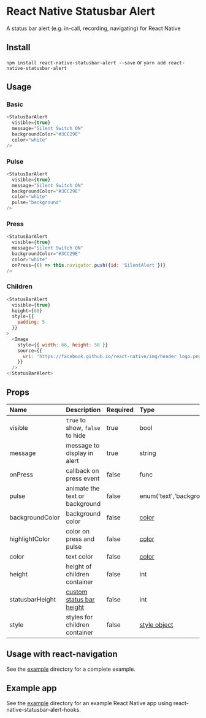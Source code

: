 # React Native Statusbar Alert

A status bar alert (e.g. in-call, recording, navigating) for React Native

## Install

`npm install react-native-statusbar-alert --save` or `yarn add react-native-statusbar-alert`

## Usage

### Basic

```js
<StatusBarAlert
  visible={true}
  message="Silent Switch ON"
  backgroundColor="#3CC29E"
  color="white"
/>
```

### Pulse

```js
<StatusBarAlert
  visible={true}
  message="Silent Switch ON"
  backgroundColor="#3CC29E"
  color="white"
  pulse="background"
/>
```

### Press

```js
<StatusBarAlert
  visible={true}
  message="Silent Switch ON"
  backgroundColor="#3CC29E"
  color="white"
  onPress={() => this.navigator.push({id: 'SilentAlert'})}
/>
```

### Children

```js
<StatusBarAlert
  visible={true}
  height={68}
  style={{
    padding: 5
  }}
>
  <Image
    style={{ width: 66, height: 58 }}
    source={{
      uri: 'https://facebook.github.io/react-native/img/header_logo.png'
    }}
  />
</StatusBarAlert>
```

## Props

| Name            | Description                     | Required    | Type                      | Default
| :-------------  | :------------------------------ | :---------- | :------------------------ | :------
| visible         | `true` to show, `false` to hide | true        | bool                      | `false`
| message         | message to display in alert     | true        | string                    | `''`
| onPress         | callback on press event         | false       | func                      | `null`
| pulse           | animate the text or background  | false       | enum('text','background') | `false`
| backgroundColor | background color                | false       | [color][1]                | `'#3DD84C'`
| highlightColor  | color on press and pulse        | false       | [color][1]                | `darken(this.props.backgroundColor, 0.9)`
| color           | text color                      | false       | [color][1]                | `'white'`
| height          | height of children container    | false       | int                       | 20
| statusbarHeight | [custom status bar height][2]   | false       | int                       | 20
| style           | styles for children container   | false       | [style object][3]         | `{}`

[1]: https://facebook.github.io/react-native/docs/colors.html  "React Native Colors"
[2]: https://github.com/brentvatne/react-native-status-bar-size "react-native-status-bar-size"
[3]: https://facebook.github.io/react-native/docs/style.html  "React Native Style"

## Usage with react-navigation

See the [example](/example) directory for a complete example.

## Example app

See the [example](https://github.com/plamworapot/react-native-statusbar-alert-hooks/tree/master/example) directory for an example React Native app using react-native-statusbar-alert-hooks.
